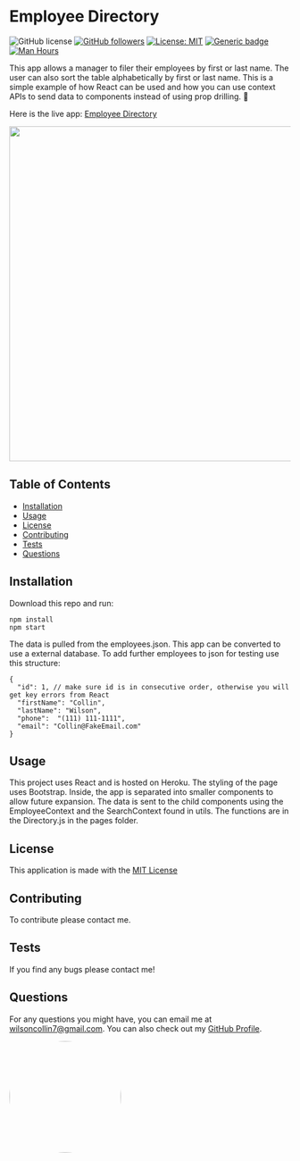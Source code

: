 # Employee Directory 
  ![GitHub license](https://img.shields.io/badge/Made%20by-%40wilsoncollin7-orange) [![GitHub followers](https://img.shields.io/github/followers/wilsoncollin7.svg?style=social&label=Follow&maxAge=2592000)](https://github.com/wilsoncollin7?tab=followers) [![License: MIT](https://img.shields.io/badge/License-MIT-yellow.svg)](https://opensource.org/licenses/MIT) [![Generic badge](https://img.shields.io/badge/MadeWith-React-blue.svg)](https://shields.io/) [![Man Hours](https://img.shields.io/endpoint?url=https%3A%2F%2Fmh.jessemillar.com%2Fhours%3Frepo%3Dhttps%3A%2F%2Fgithub.com%2Fwilsoncollin7%2Femployee-directory.git)](https://jessemillar.com/r/man-hours)

  This app allows a manager to filer their employees by first or last name. The user can also sort the table alphabetically by first or last name. This is a simple example of how React can be used and how you can use context APIs to send data to components instead of using prop drilling. :rocket:

  Here is the live app: [Employee Directory](https://directory-collin.herokuapp.com/)

  <p align="center">
    <img src="./public/example.gif" width="600">
  </p>

  ## Table of Contents

  - [Installation](#installation)
  - [Usage](#usage)
  - [License](#license)
  - [Contributing](#contributing)
  - [Tests](#tests)
  - [Questions](#questions)

  ## Installation

  Download this repo and run:

  ```
  npm install
  npm start
  ```

  The data is pulled from the employees.json. This app can be converted to use a external database. To add further employees to json for testing use this structure:

  ```
  {
    "id": 1, // make sure id is in consecutive order, otherwise you will get key errors from React
    "firstName": "Collin",
    "lastName": "Wilson",
    "phone":  "(111) 111-1111",
    "email": "Collin@FakeEmail.com"
  }
  ```

  ## Usage

  This project uses React and is hosted on Heroku. The styling of the page uses Bootstrap. Inside, the app is separated into smaller components to allow future expansion. The data is sent to the child components using the EmployeeContext and the SearchContext found in utils. The functions are in the Directory.js in the pages folder.

  ## License

  This application is made with the [MIT License](https://opensource.org/licenses/MIT)

  ## Contributing

  To contribute please contact me.

  ## Tests

  If you find any bugs please contact me!

  ## Questions

  For any questions you might have, you can email me at wilsoncollin7@gmail.com. You can also check out my [GitHub Profile](https://github.com/wilsoncollin7).

  <img src="https://avatars2.githubusercontent.com/u/65512203?s=460&u=fb31e3048d1cfa064b8ee0ec696be762b96343f8&v=4" width="200" style="border-radius:50%"/>
